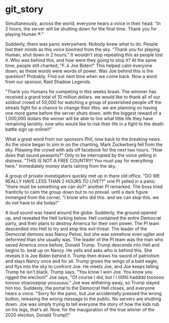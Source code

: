 # git_story


Simultaneously, across the world, everyone hears a voice in their head. 
"In 2 hours, the server will be shutting down for the final time. Thank you for playing Human ®."

 Suddenly, there was panic everywhere. Nobody knew what to do. People lost their minds as this voice boomed from the sky. 
  "Thank you for playing Human, shut down in 2 hours." 
  It wouldn't stop repeating this as people lost it. Who was behind this, and how were they going to stop it?
  At the same time, people still chanted, "F..k Joe Biden!"
  This helped calm everyone down, as these words were words of power. Was Joe behind this is the question? Probably.
  Find out next time when we come back. Now a word from our sponsor, Raid Shadow Legends.
  
  "Thank you Humans for competing in this weeks brawl. The winnner has received a grand total of 10 million dollars. we would like to thank all of our soldout crowd of 50,000 for watching a group of poverished people off the streats fight for a chance to change their lifes. we are planning on having one more game before the server shuts down. with the biggest reward of a 1,000,000 dollars the winner will be able to live what little life they have remaining lavishly. now who would like to risk their life in a fight to the death battle sign up online!!" 
  
  What a great word from our sponsors Phil, now back to the breaking news.
As the voice began to join in on the chanting, Mark Zuckerberg fell from the sky.
Pleasing the crowd with ads off facebook for the next two hours. "How does that sound peasants?"
Only to be interrupted by the voice yelling in distress. "THIS IS NOT A FREE COUNTRY! You must pay for everything here."
Immediately money starts raining from the sky.
  
A group of private investigators quickly met up in there old office. "DO WE REALLY HAVE LESS THAN 2 HOURS TO LIVE??" one PI yelled in a panic.
"there must be something we can do?" another PI remarked. The boss tried franticlly to calm the group down but to no prevail. until a dark figure immerged from the corner, "I know who did this. and we can stop this. we do not have to die today!" 
 
A loud sound was heard around the globe. Suddenly, the ground opened up, and revealed the Hell lurking below. Hell contained the entire Democrat party, and their plans to destroy America for their own power. The PI team descended into Hell to try and stop this evil threat. The leader of the Democrat demons was Nancy Pelosi, but she was somehow even uglier and deformed than she usually was. The leader of the PI team was the man who saved America once before, Donald Trump. Trump descends into Hell and begins to. beat up on Nancy. He yells and asks who is behind this. She reveals it is Joe Biden behind it. Trump then draws his sword of patriotism and slays Nancy once and for all. Trump grows the wings of a bald eagle, and flys into the sky to confront Joe. He meets Joe, and Joe keeps telling Trump he isn't black. Trump says, "You know I won Joe. You know you rigged the election!" 
Joe says, "Of course I did, but I I IiIIIIIii hadddd toooooo tooooo stopooppop youuuuuu." 
Joe was withering away, so Trump slayed him too. Suddenly, the portal to the Democrat Hell closes, and everyone hears a voice. 
"Sorry for the panic, but Joe accidentally pressed the wrong button, releasing the wrong message to the public. No servers are shutting down. Joe was simply trying to tell everyone the story of how the kids rub on his legs, that's all. Now, for the inauguration of the true winner of the 2020 election, Donald Trump!!"

